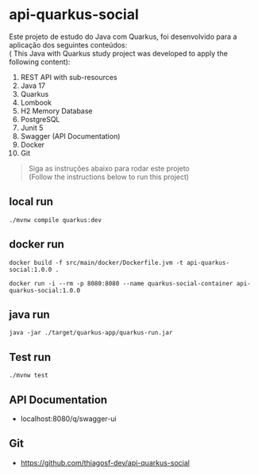 # api-quarkus-social

Este projeto de estudo do Java com Quarkus, foi desenvolvido para a aplicação dos seguintes conteúdos:  
( This Java with Quarkus study project was developed to apply the following content):

1. REST API with sub-resources
2. Java 17
3. Quarkus
4. Lombook
5. H2 Memory Database
6. PostgreSQL
7. Junit 5
8. Swagger (API Documentation)
9. Docker
10. Git

> Siga as instruções abaixo para rodar este projeto  
> (Follow the instructions below to run this project)

## local run

`./mvnw compile quarkus:dev`

## docker run

`docker build -f src/main/docker/Dockerfile.jvm -t api-quarkus-social:1.0.0 .`

`docker run -i --rm -p 8080:8080 --name quarkus-social-container api-quarkus-social:1.0.0`

## java run

`java -jar ./target/quarkus-app/quarkus-run.jar`

## Test run

`./mvnw test`

## API Documentation

- localhost:8080/q/swagger-ui

## Git

- https://github.com/thiagosf-dev/api-quarkus-social
